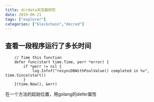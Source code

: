 ```yaml
---
title: dcrdata浏览器研究
date: 2019-06-21
tags: ["explorer"]
categories: ["blockchain","decred"]
---
```


## 查看一段程序运行了多长时间

```golang
	// Time this function
	defer func(start time.Time, perr *error) {
		if *perr != nil {
			log.Infof("resyncDBWithPoolValue() completed in %v", time.Since(start))
		}
	}(time.Now(), &err)
```
在一个方法的起始位置，用golang的defer属性

